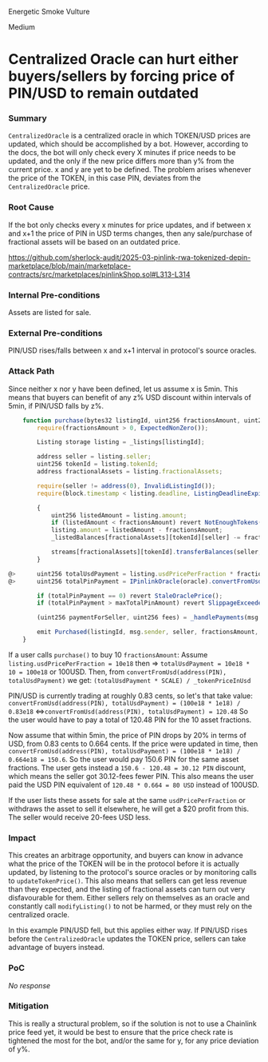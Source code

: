 Energetic Smoke Vulture

Medium

# Centralized Oracle can hurt either buyers/sellers by forcing price of PIN/USD to remain outdated

### Summary

`CentralizedOracle` is a centralized oracle in which TOKEN/USD prices are updated, which should be accomplished by a bot. However, according to the docs, the bot will only check every X minutes if price needs to be updated, and the only if the new price differs more than y% from the current price. x and y are yet to be defined.
The problem arises whenever the price of the TOKEN, in this case PIN, deviates from the `CentralizedOracle` price.

### Root Cause

If the bot only checks every x minutes for price updates, and if between x and x+1 the price of PIN in USD terms changes, then any sale/purchase of fractional assets will be based on an outdated price.

https://github.com/sherlock-audit/2025-03-pinlink-rwa-tokenized-depin-marketplace/blob/main/marketplace-contracts/src/marketplaces/pinlinkShop.sol#L313-L314

### Internal Pre-conditions

Assets are listed for sale.

### External Pre-conditions

PIN/USD rises/falls between x and x+1 interval in protocol's source oracles.

### Attack Path

Since neither x nor y have been defined, let us assume x is 5min. This means that buyers can benefit of any z% USD discount within intervals of 5min, if PIN/USD falls by z%.


```javascript
    function purchase(bytes32 listingId, uint256 fractionsAmount, uint256 maxTotalPinAmount) external {
        require(fractionsAmount > 0, ExpectedNonZero());

        Listing storage listing = _listings[listingId];

        address seller = listing.seller;
        uint256 tokenId = listing.tokenId;
        address fractionalAssets = listing.fractionalAssets;

        require(seller != address(0), InvalidListingId());
        require(block.timestamp < listing.deadline, ListingDeadlineExpired());

        {
            uint256 listedAmount = listing.amount;
            if (listedAmount < fractionsAmount) revert NotEnoughTokens();
            listing.amount = listedAmount - fractionsAmount;
            _listedBalances[fractionalAssets][tokenId][seller] -= fractionsAmount;

            streams[fractionalAssets][tokenId].transferBalances(seller, msg.sender, fractionsAmount);
        }

@>      uint256 totalUsdPayment = listing.usdPricePerFraction * fractionsAmount;
@>      uint256 totalPinPayment = IPinlinkOracle(oracle).convertFromUsd(address(PIN), totalUsdPayment);

        if (totalPinPayment == 0) revert StaleOraclePrice();
        if (totalPinPayment > maxTotalPinAmount) revert SlippageExceeded();

        (uint256 paymentForSeller, uint256 fees) = _handlePayments(msg.sender, seller, totalPinPayment);

        emit Purchased(listingId, msg.sender, seller, fractionsAmount, paymentForSeller, fees, totalUsdPayment);
    }
```

If a user calls `purchase()` to buy 10 `fractionsAmount`:
Assume `listing.usdPricePerFraction = 10e18` then => `totalUsdPayment = 10e18 * 10 = 100e18` or 100USD.
Then, from `convertFromUsd(address(PIN), totalUsdPayment)` we get:
    `(totalUsdPayment * SCALE) / _tokenPriceInUsd`

PIN/USD is currently trading at roughly 0.83 cents, so let's that take value:
`convertFromUsd(address(PIN), totalUsdPayment) = (100e18 * 1e18) / 0.83e18`
<=>`convertFromUsd(address(PIN), totalUsdPayment) = 120.48`
So the user would have to pay a total of 120.48 PIN for the 10 asset fractions.

Now assume that within 5min, the price of PIN drops by 20% in terms of USD, from 0.83 cents to 0.664 cents.
If the price were updated in time, then `convertFromUsd(address(PIN), totalUsdPayment) = (100e18 * 1e18) / 0.664e18 = 150.6`. So the user would pay 150.6 PIN for the same asset fractions.
The user gets instead a `150.6 - 120.48 = 30.12 PIN` discount, which means the seller got 30.12-fees fewer PIN.
This also means the user paid the USD PIN equivalent of `120.48 * 0.664 = 80 USD` instead of 100USD.

If the user lists these assets for sale at the same `usdPricePerFraction` or withdraws the asset to sell it elsewhere, he will get a $20 profit from this. The seller would receive 20-fees USD less.

### Impact

This creates an arbitrage opportunity, and buyers can know in advance what the price of the TOKEN will be in the protocol before it is actually updated, by listening to the protocol's source oracles or by monitoring calls to `updateTokenPrice()`.
This also means that sellers can get less revenue than they expected, and the listing of fractional assets can turn out very disfavourable for them.
Either sellers rely on themselves as an oracle and constantly call `modifyListing()` to not be harmed, or they must rely on the centralized oracle.

In this example PIN/USD fell, but this applies either way. If PIN/USD rises before the `CentralizedOracle` updates the TOKEN price, sellers can take advantage of buyers instead.

### PoC

_No response_

### Mitigation

This is really a structural problem, so if the solution is not to use a Chainlink price feed yet, it would be best to ensure that the price check rate is tightened the most for the bot, and/or the same for y, for any price deviation of y%.